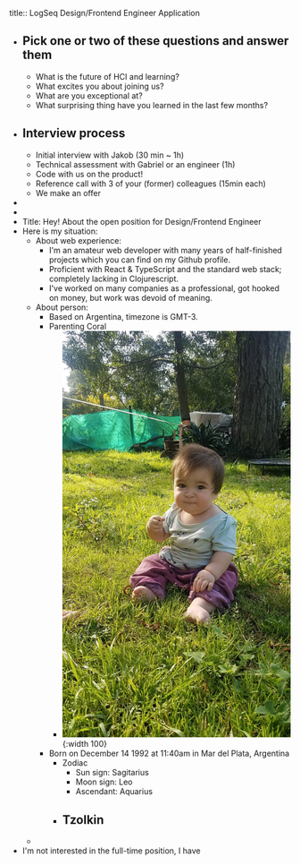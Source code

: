 title:: LogSeq Design/Frontend Engineer Application

- ## Pick one or two of these questions and answer them
	- What is the future of HCI and learning?
	- What excites you about joining us?
	- What are you exceptional at?
	- What surprising thing have you learned in the last few months?
- ## Interview process
	- Initial interview with Jakob (30 min ~ 1h)
	- Technical assessment with Gabriel or an engineer (1h)
	- Code with us on the product!
	- Reference call with 3 of your (former) colleagues (15min each)
	- We make an offer
-
-
- Title: Hey! About the open position for Design/Frontend Engineer
- Here is my situation:
	- About web experience:
		- I'm an amateur web developer with many years of half-finished projects which you can find on my Github profile.
		- Proficient with React & TypeScript and the standard web stack; completely lacking in Clojurescript.
		- I've worked on many companies as a professional, got hooked on money, but work was devoid of meaning.
	- About person:
		- Based on Argentina, timezone is GMT-3.
		- Parenting Coral
			- ![20220801_113220.jpg](../assets/20220801_113220_1660485149596_0.jpg){:width 100}
		- Born on December 14 1992 at 11:40am in Mar del Plata, Argentina
			- Zodiac
				- Sun sign: Sagitarius
				- Moon sign: Leo
				- Ascendant: Aquarius
			- Tzolkin
				-
	-
- I'm not interested in the full-time position, I have